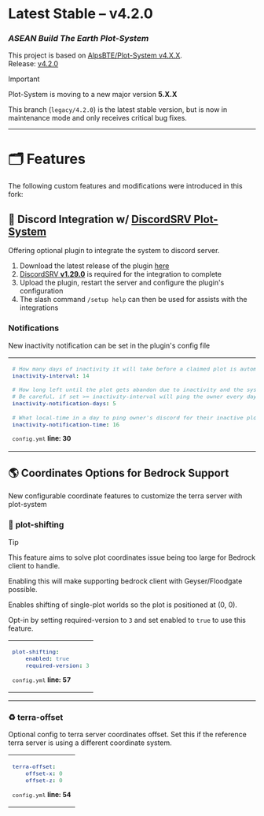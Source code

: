 # Latest Stable – v4.2.0
### _ASEAN Build The Earth Plot-System_

This project is based on [AlpsBTE/Plot-System v4.X.X](https://github.com/AlpsBTE/Plot-System).  
Release: [v4.2.0](https://github.com/ASEAN-Build-The-Earth/Plot-System/releases/tag/v4.2.0)

> [!IMPORTANT]
> Plot-System is moving to a new major version **5.X.X**
>
> This branch (`legacy/4.2.0`) is the latest stable version,
> but is now in maintenance mode and only receives critical bug fixes.

---

# 🗂️ Features

The following custom features and modifications were introduced in this fork:

## 🔗 Discord Integration w/ [DiscordSRV Plot-System](https://github.com/ASEAN-Build-The-Earth/discordsrv-plotsystem)

Offering optional plugin to integrate the system to discord server.

1. Download the latest release of the plugin [here](https://github.com/ASEAN-Build-The-Earth/discordsrv-plotsystem)
2. [DiscordSRV **v1.29.0**](https://www.spigotmc.org/resources/discordsrv.18494/) is required for the integration to complete
3. Upload the plugin, restart the server and configure the plugin's configuration
4. The slash command `/setup help` can then be used for assists with the integrations

### Notifications
New inactivity notification can be set in the plugin's config file

<table><tbody><tr><td><sub>

```yml
# How many days of inactivity it will take before a claimed plot is automatically abandoned
inactivity-interval: 14

# How long left until the plot gets abandon due to inactivity and the system will start pinging owner on discord
# Be careful, if set >= inactivity-interval will ping the owner every day after plot is created
inactivity-notification-days: 5

# What local-time in a day to ping owner's discord for their inactive plot
inactivity-notification-time: 16
```

<p><code>config.yml</code> <b>line: 30</b></p>
</sub>
</td></tr></tbody></table>

## 🌎 Coordinates Options for Bedrock Support

New configurable coordinate features to customize the terra server with plot-system

### 📌 **plot-shifting** 

> [!TIP]
> This feature aims to solve plot coordinates issue being too large for Bedrock client to handle.
>
> Enabling this will make supporting bedrock client with Geyser/Floodgate possible.

Enables shifting of single-plot worlds so the plot is positioned at (0, 0).

Opt-in by setting required-version to `3` and set enabled to `true` to use this feature.

<table><tbody><tr><td><sub>

```yml
plot-shifting:
    enabled: true
    required-version: 3
```

<p><code>config.yml</code> <b>line: 57</b></p>
</sub>
</td></tr></tbody></table>

---
### ♻ **terra-offset**
Optional config to terra server coordinates offset.
Set this if the reference terra server is using a different coordinate system.

<table><tbody><tr><td><sub>

```yml
terra-offset:
    offset-x: 0
    offset-z: 0
```

<p><code>config.yml</code> <b>line: 54</b></p>
</sub>
</td></tr></tbody></table>
